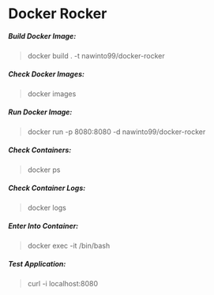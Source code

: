 # Docker Rocker

##### Build Docker Image:
> docker build . -t nawinto99/docker-rocker
##### Check Docker Images: 
> docker images
##### Run Docker Image:
> docker run -p 8080:8080 -d nawinto99/docker-rocker
##### Check Containers: 
> docker ps
##### Check Container Logs: 
> docker logs <container id>
##### Enter Into Container:
> docker exec -it <container id> /bin/bash
##### Test Application:
> curl -i localhost:8080

